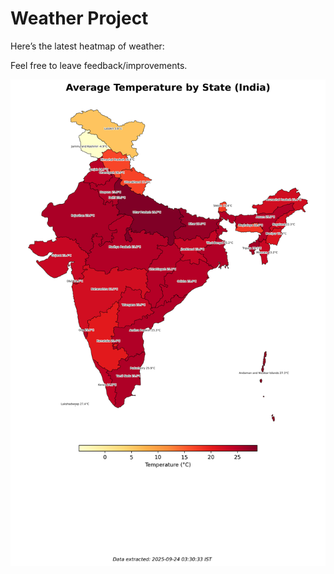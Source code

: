 # Weather Project

Here’s the latest heatmap of weather:

Feel free to leave feedback/improvements.

![India Heatmap](docs/assets/india_heatmap.png?v=D31883)
